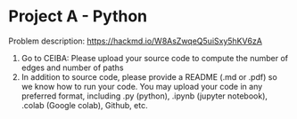 # Project A - Python

Problem description: https://hackmd.io/W8AsZwqeQ5uiSxy5hKV6zA
1. Go to CEIBA: Please upload your source code to compute the number of edges and number of paths
2. In addition to source code, please provide a README (.md or .pdf) so we know how to run your code.
You may upload your code in any preferred format, including .py (python), .ipynb (jupyter notebook), .colab (Google colab), Github, etc.
